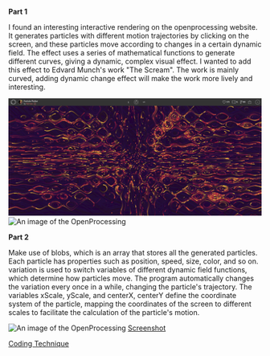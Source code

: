 **Part 1**

I found an interesting interactive rendering on the openprocessing website. It generates particles with different motion trajectories by clicking on the screen, and these particles move according to changes in a certain dynamic field. The effect uses a series of mathematical functions to generate different curves, giving a dynamic, complex visual effect. I wanted to add this effect to Edvard Munch's work "The Scream". The work is mainly curved, adding dynamic change effect will make the work more lively and interesting.

![An image of the OpenProcessing](readmeImages/OpenProcessing1.png)
![An image of the OpenProcessing](readmeImages/OpenProcessing2.png)

**Part 2**

Make use of blobs, which is an array that stores all the generated particles. Each particle has properties such as position, speed, size, color, and so on.
variation is used to switch variables of different dynamic field functions, which determine how particles move. The program automatically changes the variation every once in a while, changing the particle's trajectory.
The variables xScale, yScale, and centerX, centerY define the coordinate system of the particle, mapping the coordinates of the screen to different scales to facilitate the calculation of the particle's motion.

![An image of the OpenProcessing](readmeImages/OpenProcessing3.png)
[Screenshot](https://openprocessing.org/sketch/751983)

[Coding Technique](https://openprocessing.org/sketch/751983)